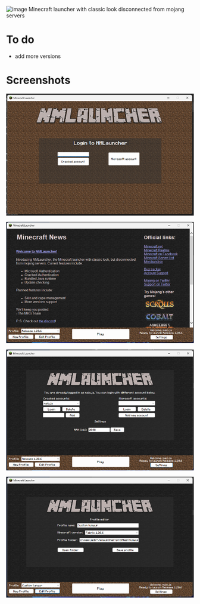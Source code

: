 ![image](https://raw.githubusercontent.com/maicja/nmlauncher/refs/heads/main/assets/bgmain.png)
Minecraft launcher with classic look disconnected from mojang servers

# To do
- add more versions

# Screenshots
![image](https://raw.githubusercontent.com/maicja/nmlauncher/refs/heads/main/assets/ss1.png)

![image](https://raw.githubusercontent.com/maicja/nmlauncher/refs/heads/main/assets/ss2.png)

![image](https://raw.githubusercontent.com/maicja/nmlauncher/refs/heads/main/assets/ss3.png)

![image](https://raw.githubusercontent.com/maicja/nmlauncher/refs/heads/main/assets/ss4.png)